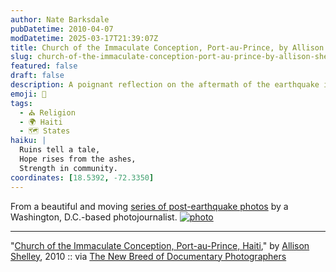 ```yaml
---
author: Nate Barksdale
pubDatetime: 2010-04-07
modDatetime: 2025-03-17T21:39:07Z
title: Church of the Immaculate Conception, Port-au-Prince, by Allison Shelley
slug: church-of-the-immaculate-conception-port-au-prince-by-allison-shelley
featured: false
draft: false
description: A poignant reflection on the aftermath of the earthquake in Haiti, highlighted through powerful imagery by Allison Shelley.
emoji: 📸
tags:
  - ⛪ Religion
  - 🌍 Haiti
  - 🗺️ States
haiku: |
  Ruins tell a tale,  
  Hope rises from the ashes,  
  Strength in community.
coordinates: [18.5392, -72.3350]
---
```


From a beautiful and moving [series of post-earthquake photos](http://www.allisonshelley.com/) by a Washington, D.C.-based photojournalist. [![photo](http://culture-making.com/media/sheely_haiti.jpg)](http://vervephoto.wordpress.com/2010/04/05/allison-shelley/)

---

"[Church of the Immaculate Conception, Port-au-Prince, Haiti](http://vervephoto.wordpress.com/2010/04/05/allison-shelley/)," by [Allison Shelley](http://www.allisonshelley.com/), 2010 :: via [The New Breed of Documentary Photographers](http://vervephoto.wordpress.com/2010/04/05/allison-shelley/)
